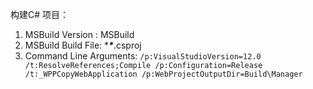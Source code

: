 构建C# 项目：
1. MSBuild Version : MSBuild
2. MSBuild Build File: ****\****.csproj
3. Command Line Arguments:  `/p:VisualStudioVersion=12.0 /t:ResolveReferences;Compile /p:Configuration=Release /t:_WPPCopyWebApplication /p:WebProjectOutputDir=Build\Manager`

